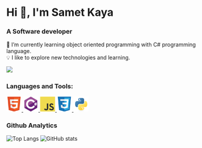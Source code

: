 <h1 align="left">Hi 👋, I'm Samet Kaya</h1>
<h3 align="left">A Software developer </h3>

 🌱&nbsp;I’m currently learning object oriented programming with C# programming language.  
 💡&nbsp;I like to explore new technologies and learning.


![](https://visitor-badge.laobi.icu/badge?page_id=Samettkaya.Samettkaya)

<h3 align="left">Languages and Tools:</h3>
<p > 

 <a href="https://www.w3schools.com/html/" target="_blank"> <img src="https://raw.githubusercontent.com/devicons/devicon/master/icons/html5/html5-original.svg" alt="Html5" width="40" height="40"/> </a>
 <a href="https://www.w3schools.com/cs/" target="_blank"> <img src="https://raw.githubusercontent.com/devicons/devicon/master/icons/csharp/csharp-original.svg" alt="csharp" width="40" height="40"/> </a> 
  <a href="https://developer.mozilla.org/en-US/docs/Web/JavaScript" target="_blank"> <img src="https://raw.githubusercontent.com/devicons/devicon/master/icons/javascript/javascript-original.svg" alt="javascript" width="40" height="40"/> </a> 
  <a href="https://www.w3schools.com/css/" target="_blank"> <img src="https://raw.githubusercontent.com/devicons/devicon/master/icons/css3/css3-original.svg" alt="css3" width="40" height="40"/> </a>
  <a href="https://www.python.org/" target="_blank"> <img src="https://raw.githubusercontent.com/devicons/devicon/master/icons/python/python-original.svg" alt="python" width="40" height="40"/> </a>

</p>


### Github Analytics

![Top Langs](https://github-readme-stats.vercel.app/api/top-langs/?username=Samettkaya&theme=tokyonight)
![GitHub stats](https://github-readme-stats.vercel.app/api?username=Samettkaya&show_icons=true&theme=tokyonight) 


